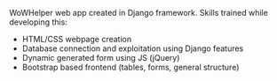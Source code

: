 WoWHelper web app created in Django framework. 
Skills trained while developing this:
- HTML/CSS webpage creation
- Database connection and exploitation using Django features
- Dynamic generated form using JS (jQuery)
- Bootstrap based frontend (tables, forms, general structure)
